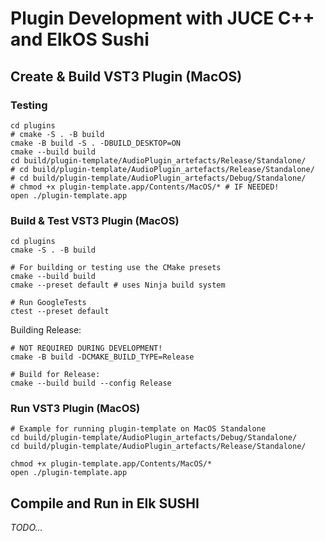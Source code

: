 # Plugin Development with JUCE C++ and ElkOS Sushi

## Create & Build VST3 Plugin (MacOS)

### Testing

```shell
cd plugins
# cmake -S . -B build
cmake -B build -S . -DBUILD_DESKTOP=ON
cmake --build build
cd build/plugin-template/AudioPlugin_artefacts/Release/Standalone/
# cd build/plugin-template/AudioPlugin_artefacts/Release/Standalone/
# cd build/plugin-template/AudioPlugin_artefacts/Debug/Standalone/
# chmod +x plugin-template.app/Contents/MacOS/* # IF NEEDED!
open ./plugin-template.app
```

### Build & Test VST3 Plugin (MacOS)

```shell
cd plugins
cmake -S . -B build

# For building or testing use the CMake presets
cmake --build build
cmake --preset default # uses Ninja build system

# Run GoogleTests
ctest --preset default
```

Building Release:

```shell
# NOT REQUIRED DURING DEVELOPMENT!
cmake -B build -DCMAKE_BUILD_TYPE=Release

# Build for Release:
cmake --build build --config Release
```

### Run VST3 Plugin (MacOS)

```shell
# Example for running plugin-template on MacOS Standalone
cd build/plugin-template/AudioPlugin_artefacts/Debug/Standalone/
cd build/plugin-template/AudioPlugin_artefacts/Release/Standalone/

chmod +x plugin-template.app/Contents/MacOS/*
open ./plugin-template.app
```

## Compile and Run in Elk SUSHI

_TODO..._

